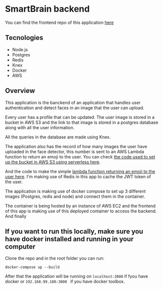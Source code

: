 # SmartBrain backend

You can find the frontend repo of this application [here](https://github.com/DiogenesF/smartBrain-frontend)

## Tecnologies
- Node.js
- Postgres
- Redis
- Knex
- Docker
- AWS

## Overview
This application is the banckend of an application that handles user authentication and detect faces in an image that the user can upload.

Every user has a profile that can be updated. The user image is stored in a bucket in AWS S3 and the link to that image is stored in a postgres database along with all the user information.

All the queries in the database are made using Knex.

The application also has the record of how many images the user have uploaded in the face detector, this number is sent to an AWS Lambda function to return an emoji to the user. You can check [the code used to set up the bucket in AWS S3 using serverless here](https://github.com/DiogenesF/smartBrain-aws-s3).

And the code to make the simple [lambda function returning an emoji to the user here](https://github.com/DiogenesF/smartBrain-lambda-badges).
I'm making use of Redis in this app to cache the JWT token of the user.

The application is making use of docker compose to set up 3 different images (Postgres, redis and node) and connect them in the container.

The container is being hosted by an instance of AWS EC2 and the frontend of this app is making use of this deployed container to access the backend.
And finally


## If you want to run this locally, make sure you have docker installed and running in your computer
Clone the repo and in the root folder you can run:

```docker-compose up --build```

After that the application will be running on ```localhost:3000``` if fyou have docker or ```192.168.99.100:3000 ``` if you have docker toolbox.
